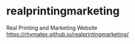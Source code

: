 # realprintingmarketing
Real Printing and Marketing Website
https://rhymatex.github.io/realprintingmarketing/
